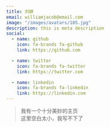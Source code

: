 ```yaml
---
title: 刘婷
email: williamjacob@email.com
image: "/images/avatars/105.jpg"
description: this is meta description
social:
  - name: github
    icon: fa-brands fa-github
    link: https://github.com

  - name: twitter
    icon: fa-brands fa-twitter
    link: https://twitter.com

  - name: linkedin
    icon: fa-brands fa-linkedin
    link: https://linkedin.com
---
```


> 我有一个十分美妙的主页  <br> 这里空白太小，我写不下了 
